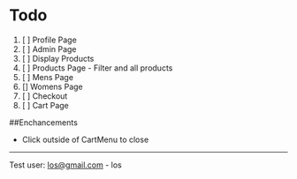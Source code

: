 # Todo

1. [ ] Profile Page
2. [ ] Admin Page
3. [ ] Display Products
4. [ ] Products Page - Filter and all products
5. [ ] Mens Page
6. [] Womens Page
7. [ ] Checkout
8. [ ] Cart Page

##Enchancements

- Click outside of CartMenu to close

---

Test user: los@gmail.com - los
